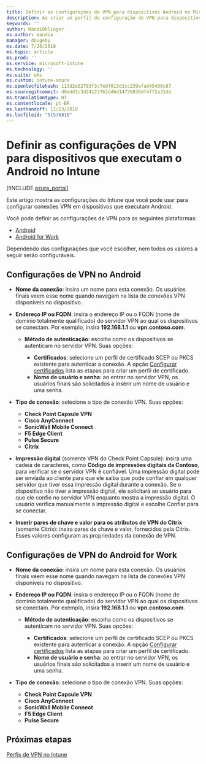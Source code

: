 ```yaml
---
title: Definir as configurações de VPN para dispositivos Android no Microsoft Intune – Azure | Microsoft Docs
description: Ao criar um perfil de configuração de VPN para dispositivos Android e Android for Work, insira o nome da conexão, o endereço IP ou o FQDN do servidor VPN, escolha como os usuários se autenticam no servidor VPN e, em seguida, escolha os tipos de conexão Citrix, SonicWall, Check Point Capsule, Pulse Secure e Microsoft Edge.
keywords: ''
author: MandiOhlinger
ms.author: mandia
manager: dougeby
ms.date: 7/26/2018
ms.topic: article
ms.prod: ''
ms.service: microsoft-intune
ms.technology: ''
ms.suite: ems
ms.custom: intune-azure
ms.openlocfilehash: 113d2e52783f3c7e9f013d2cc239efad45408c87
ms.sourcegitcommit: d8edd1c3d24123762dd6d14776836df4ff2a31dd
ms.translationtype: HT
ms.contentlocale: pt-BR
ms.lasthandoff: 11/13/2018
ms.locfileid: "51576810"
---
```

# <a name="configure-vpn-settings-for-devices-running-android-in-intune"></a>Definir as configurações de VPN para dispositivos que executam o Android no Intune

[!INCLUDE [azure_portal](./includes/azure_portal.md)]

Este artigo mostra as configurações do Intune que você pode usar para configurar conexões VPN em dispositivos que executam Android.

Você pode definir as configurações de VPN para as seguintes plataformas:

- [Android](#android-vpn-settings)
- [Android for Work](#android-for-work-vpn-settings)

Dependendo das configurações que você escolher, nem todos os valores a seguir serão configuráveis.

## <a name="android-vpn-settings"></a>Configurações de VPN no Android

- **Nome da conexão**: insira um nome para esta conexão. Os usuários finais veem esse nome quando navegam na lista de conexões VPN disponíveis no dispositivo.
- **Endereço IP ou FQDN**: insira o endereço IP ou o FQDN (nome de domínio totalmente qualificado) do servidor VPN ao qual os dispositivos se conectam. Por exemplo, insira **192.168.1.1** ou **vpn.contoso.com**.

  - **Método de autenticação**: escolha como os dispositivos se autenticam no servidor VPN. Suas opções:

    - **Certificados**: selecione um perfil de certificado SCEP ou PKCS existente para autenticar a conexão. A opção [Configurar certificados](certificates-configure.md) lista as etapas para criar um perfil de certificado.
    - **Nome de usuário e senha**: ao entrar no servidor VPN, os usuários finais são solicitados a inserir um nome de usuário e uma senha.

- **Tipo de conexão**: selecione o tipo de conexão VPN. Suas opções:

  - **Check Point Capsule VPN**
  - **Cisco AnyConnect**
  - **SonicWall Mobile Connect**
  - **F5 Edge Client**
  - **Pulse Secure**
  - **Citrix**

- **Impressão digital** (somente VPN do Check Point Capsule): insira uma cadeia de caracteres, como **Código de impressões digitais da Contoso**, para verificar se o servidor VPN é confiável. Uma impressão digital pode ser enviada ao cliente para que ele saiba que pode confiar em qualquer servidor que tiver essa impressão digital durante a conexão. Se o dispositivo não tiver a impressão digital, ele solicitará ao usuário para que ele confie no servidor VPN enquanto mostra a impressão digital. O usuário verifica manualmente a impressão digital e escolhe Confiar para se conectar.
- **Inserir pares de chave e valor para os atributos de VPN do Citrix** (somente Citrix): insira pares de chave e valor, fornecidos pela Citrix. Esses valores configuram as propriedades da conexão de VPN.

## <a name="android-for-work-vpn-settings"></a>Configurações de VPN do Android for Work

- **Nome da conexão**: insira um nome para esta conexão. Os usuários finais veem esse nome quando navegam na lista de conexões VPN disponíveis no dispositivo.
- **Endereço IP ou FQDN**: insira o endereço IP ou o FQDN (nome de domínio totalmente qualificado) do servidor VPN ao qual os dispositivos se conectam. Por exemplo, insira **192.168.1.1** ou **vpn.contoso.com**.

  - **Método de autenticação**: escolha como os dispositivos se autenticam no servidor VPN. Suas opções:
  
    - **Certificados**: selecione um perfil de certificado SCEP ou PKCS existente para autenticar a conexão. A opção [Configurar certificados](certificates-configure.md) lista as etapas para criar um perfil de certificado.
    - **Nome de usuário e senha**: ao entrar no servidor VPN, os usuários finais são solicitados a inserir um nome de usuário e uma senha.

- **Tipo de conexão**: selecione o tipo de conexão VPN. Suas opções:

  - **Check Point Capsule VPN**
  - **Cisco AnyConnect**
  - **SonicWall Mobile Connect**
  - **F5 Edge Client**
  - **Pulse Secure**

## <a name="next-steps"></a>Próximas etapas
[Perfis de VPN no Intune](vpn-settings-configure.md)
